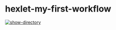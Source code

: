 # hexlet-my-first-workflow

[![show-directory](https://github.com/TheAlmightySolmyr/hexlet-my-first-workflow/actions/workflows/test_flow.yml/badge.svg)](https://github.com/TheAlmightySolmyr/hexlet-my-first-workflow/actions/workflows/test_flow.yml)